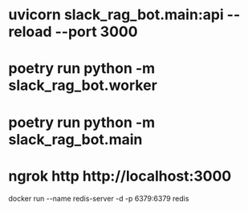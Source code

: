 # uvicorn slack_rag_bot.main:api --reload --port 3000 
# poetry run python -m slack_rag_bot.worker
# poetry run python -m slack_rag_bot.main
# ngrok http http://localhost:3000

docker run --name redis-server -d -p 6379:6379 redis
